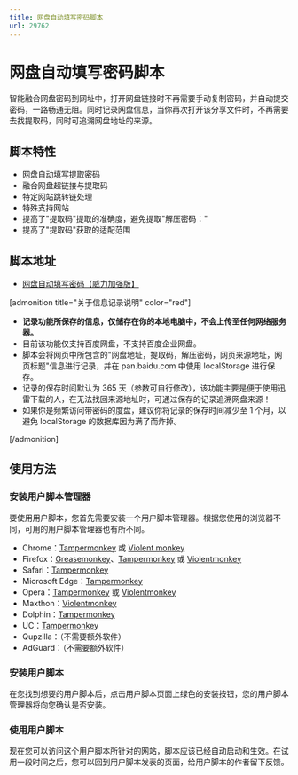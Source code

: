 ```yaml
---
title: 网盘自动填写密码脚本
url: 29762
---
```


# 网盘自动填写密码脚本

智能融合网盘密码到网址中，打开网盘链接时不再需要手动复制密码，并自动提交密码，一路畅通无阻。同时记录网盘信息，当你再次打开该分享文件时，不再需要去找提取码，同时可追溯网盘地址的来源。

## 脚本特性

- 网盘自动填写提取密码
- 融合网盘超链接与提取码
- 特定网站跳转链处理
- 特殊支持网站
- 提高了"提取码"提取的准确度，避免提取"解压密码："
- 提高了"提取码"获取的适配范围

## 脚本地址

- [网盘自动填写密码【威力加强版】](https://greasyfork.org/zh-CN/scripts/29762)

[admonition title="关于信息记录说明" color="red"]

- **记录功能所保存的信息，仅储存在你的本地电脑中，不会上传至任何网络服务器。**
- 目前该功能仅支持百度网盘，不支持百度企业网盘。
- 脚本会将网页中所包含的"网盘地址，提取码，解压密码，网页来源地址，网页标题"信息进行记录，并在 pan.baidu.com 中使用 localStorage 进行保存。
- 记录的保存时间默认为 365 天（参数可自行修改），该功能主要是便于使用迅雷下载的人，在无法找回来源地址时，可通过保存的记录追溯网盘来源！
- 如果你是频繁访问带密码的度盘，建议你将记录的保存时间减少至 1 个月，以避免 localStorage 的数据库因为满了而炸掉。

[/admonition]

## 使用方法

### 安装用户脚本管理器

要使用用户脚本，您首先需要安装一个用户脚本管理器。根据您使用的浏览器不同，可用的用户脚本管理器也有所不同。

- Chrome：[Tampermonkey](https://chrome.google.com/webstore/detail/tampermonkey/dhdgffkkebhmkfjojejmpbldmpobfkfo) 或 [Violent monkey](https://chrome.google.com/webstore/detail/violent-monkey/jinjaccalgkegednnccohejagnlnfdag)
- Firefox：[Greasemonkey](https://addons.mozilla.org/firefox/addon/greasemonkey/)、[Tampermonkey](https://addons.mozilla.org/firefox/addon/tampermonkey/) 或 [Violentmonkey](https://addons.mozilla.org/firefox/addon/violentmonkey/)
- Safari：[Tampermonkey](http://tampermonkey.net/?browser=safari)
- Microsoft Edge：[Tampermonkey](https://www.microsoft.com/store/p/tampermonkey/9nblggh5162s)
- Opera：[Tampermonkey](https://addons.opera.com/extensions/details/tampermonkey-beta/) 或 [Violentmonkey](https://addons.mozilla.org/firefox/addon/violentmonkey/)
- Maxthon：[Violentmonkey](http://extension.maxthon.com/detail/index.php?view_id=1680)
- Dolphin：[Tampermonkey](https://play.google.com/store/apps/details?id=net.tampermonkey.dolphin)
- UC：[Tampermonkey](https://play.google.com/store/apps/details?id=net.tampermonkey.uc)
- Qupzilla：（不需要额外软件）
- AdGuard：（不需要额外软件）

### 安装用户脚本

在您找到想要的用户脚本后，点击用户脚本页面上绿色的安装按钮，您的用户脚本管理器将向您确认是否安装。

### 使用用户脚本

现在您可以访问这个用户脚本所针对的网站，脚本应该已经自动启动和生效。在试用一段时间之后，您可以回到用户脚本发表的页面，给用户脚本的作者留下反馈。

